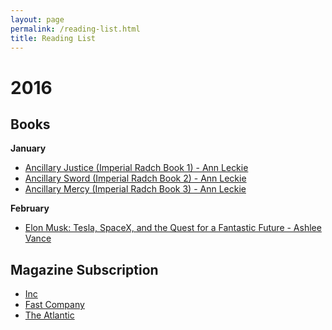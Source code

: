 ```yaml
---
layout: page
permalink: /reading-list.html
title: Reading List
---
```



# 2016

## Books

__January__

- [Ancillary Justice (Imperial Radch Book 1) - Ann Leckie](http://amzn.to/1Xuu6YO)
- [Ancillary Sword (Imperial Radch Book 2)  - Ann Leckie](http://amzn.to/246xOMS)
- [Ancillary Mercy (Imperial Radch Book 3) - Ann Leckie](http://amzn.to/246xRIw)

__February__

- [Elon Musk: Tesla, SpaceX, and the Quest for a Fantastic Future - Ashlee Vance](http://amzn.to/1Xuu3MJ)


## Magazine Subscription
- [Inc](http://www.inc.com/)
- [Fast Company](http://www.fastcompany.com/)
- [The Atlantic](http://www.theatlantic.com/)

